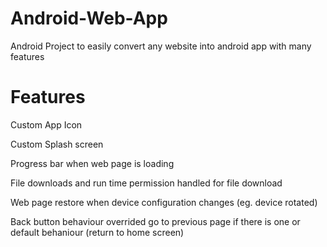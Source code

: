 # Android-Web-App

Android Project to easily convert any website into android app with many features 

# Features

Custom App Icon

Custom Splash screen

Progress bar when web page is loading

File downloads and run time permission handled for file download

Web page restore when device configuration changes (eg. device rotated)

Back button behaviour overrided go to previous page if there is one or default behaniour (return to home screen)

